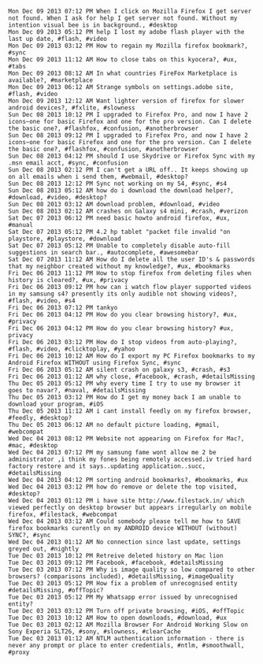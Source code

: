 
    Mon Dec 09 2013 07:12 PM When I click on Mozilla Firefox I get server not found. When I ask for help I get server not found. Without my intention visual bee is in background., #desktop
    Mon Dec 09 2013 05:12 PM help I lost my adobe flash player with the last up date, #flash, #video
    Mon Dec 09 2013 03:12 PM How to regain my Mozilla firefox bookmark?, #sync
    Mon Dec 09 2013 11:12 AM How to close tabs on this kyocera?, #ux, #tabs
    Mon Dec 09 2013 08:12 AM In what countries FireFox Marketplace is available?, #marketplace
    Mon Dec 09 2013 06:12 AM Strange symbols on settings.adobe site, #flash, #video
    Mon Dec 09 2013 12:12 AM Want lighter version of firefox for slower android devices?, #fxlite, #slowness
    Sun Dec 08 2013 10:12 PM I upgraded to Firefox Pro, and now I have 2 icons~one for basic Firefox and one for the pro version. Can I delete the basic one?, #flashfox, #confusion, #anotherbrowser
    Sun Dec 08 2013 09:12 PM I upgraded to Firefox Pro, and now I have 2 icons~one for basic Firefox and one for the pro version. Can I delete the basic one?, #flashfox, #confusion, #anotherbrowser
    Sun Dec 08 2013 04:12 PM should I use Skydrive or Firefox Sync with my .msn email acct, #sync, #confusion
    Sun Dec 08 2013 02:12 PM I can't get a URL off.. It keeps showing up on all emails when i send them, #webmail, #desktop?
    Sun Dec 08 2013 12:12 PM Sync not working on my S4, #sync, #s4
    Sun Dec 08 2013 05:12 AM how do i download the download helper?, #download, #video, #desktop?
    Sun Dec 08 2013 03:12 AM download problem, #download, #video
    Sun Dec 08 2013 02:12 AM crashes on Galaxy s4 mini, #crash, #verizon
    Sat Dec 07 2013 06:12 PM need basic howto android firefox, #ux, #manual
    Sat Dec 07 2013 05:12 PM 4.2 hp tablet "packet file invalid "on playstore, #playstore, #download
    Sat Dec 07 2013 05:12 PM Unable to completely disable auto-fill suggestions in search bar., #autocomplete, #awesomebar
    Sat Dec 07 2013 11:12 AM How do I delete all the user ID's & passwords that my neighbor created without my knowledge?, #ux, #bookmarks
    Fri Dec 06 2013 11:12 PM How to stop firefox from deleting files when history is cleared?, #ux, #privacy
    Fri Dec 06 2013 09:12 PM how can i watch flow player supported videos in my samsung s4? presently its only audible not showing videos?, #flash, #video, #s4
    Fri Dec 06 2013 07:12 PM tankyo
    Fri Dec 06 2013 04:12 PM How do you clear browsing history?, #ux, #privacy
    Fri Dec 06 2013 04:12 PM How do you clear browsing history? #ux, privacy
    Fri Dec 06 2013 03:12 PM How do I stop videos from auto-playing?, #flash, #video, #clicktoplay, #yahoo
    Fri Dec 06 2013 10:12 AM How do I export my PC Firefox bookmarks to my Android Firefox WITHOUT using Firefox Sync, #sync
    Fri Dec 06 2013 05:12 AM silent crash on galaxy s3, #crash, #s3
    Fri Dec 06 2013 01:12 AM why close, #facebook, #crash, #detailsMissing
    Thu Dec 05 2013 05:12 PM why every time I try to use my browser it goes to navar?, #naval, #detailsMissing
    Thu Dec 05 2013 03:12 PM How do I get my money back I am unable to download your program, #iOS
    Thu Dec 05 2013 11:12 AM i cant install feedly on my firefox browser, #feedly, #desktop?
    Thu Dec 05 2013 06:12 AM no default picture loading, #gmail, #webcompat
    Wed Dec 04 2013 08:12 PM Website not appearing on Firefox for Mac?, #mac, #desktop
    Wed Dec 04 2013 07:12 PM my samsung fame wont allow me 2 be administrator ,i think my fones being remotely accessed.iv tried hard factory restore and it says..updating application..succ, #detailsMissing
    Wed Dec 04 2013 04:12 PM sorting android bookmarks?, #bookmarks, #ux
    Wed Dec 04 2013 03:12 PM how do remove or delete the top visited, #desktop?
    Wed Dec 04 2013 01:12 PM i have site http://www.filestack.in/ which viewed perfectly on desktop browser but appears irregularly on mobile firefox, #filestack, #webcompat
    Wed Dec 04 2013 03:12 AM Could somebody please tell me how to SAVE firefox bookmarks curently on my ANDROID device WITHOUT (without) SYNC?, #sync
    Wed Dec 04 2013 01:12 AM No connection since last update, settings greyed out, #nightly
    Tue Dec 03 2013 10:12 PM Retreive deleted history on Mac lion
    Tue Dec 03 2013 09:12 PM Facebook, #facebook, #detailsMissing
    Tue Dec 03 2013 07:12 PM Why is image quality so low compared to other browsers? (comparisons included), #detailsMissing, #imageQuality
    Tue Dec 03 2013 05:12 PM How fix a problem of unrecognised entity #detailsMissing, #offTopic?
    Tue Dec 03 2013 05:12 PM My Whatsapp error issued by unrecognised entity?
    Tue Dec 03 2013 03:12 PM Turn off private browsing, #iOS, #offTopic
    Tue Dec 03 2013 10:12 AM How to open downloads, #download, #ux
    Tue Dec 03 2013 02:12 AM Mozilla Browser For Android Working Slow on Sony Experia SLT26, #sony, #slowness, #clearCache
    Tue Dec 03 2013 01:12 AM NTLM authentication information - there is never any prompt or place to enter credentials, #ntlm, #smoothwall, #proxy
